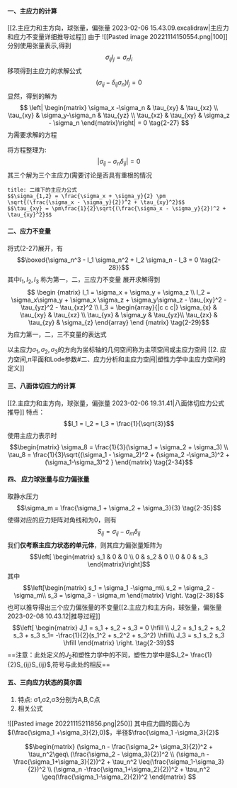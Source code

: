 #### 一、主应力的计算
[[2.主应力和主方向，球张量，偏张量 2023-02-06 15.43.09.excalidraw|主应力和应力不变量详细推导过程]]
由于
![[Pasted image 20221114150554.png|100]]
分别使用张量表示,得到
$$\sigma_{ij} l_j = \sigma_n l_i$$
移项得到主应力的求解公式
$$(\sigma_{ij} - \delta_{ij} \sigma_n) l_{j} = 0 \tag{2-25}$$
显然，得到的解为
$$
\left| \begin{matrix} \sigma_x -\sigma_n & \tau_{xy} & \tau_{xz} \\
\tau_{xy} & \sigma_y-\sigma_n & \tau_{yz} \\ 
\tau_{xz} & \tau_{xy}  & \sigma_z - \sigma_n \end{matrix}\right|  = 0  
\tag{2-27} $$
为需要求解的方程

将方程整理为:  
$$| \sigma_{ij}-\sigma_n\delta_{ij}| = 0 \tag{2-27'}$$
其三个解为三个主应力(需要讨论是否具有重根的情况

```ad-note
title: 二维下的主应力公式
$$\sigma_{1,2} = \frac{\sigma_x + \sigma_y}{2} \pm \sqrt{(\frac{\sigma_x - \sigma_y}{2})^2 + \tau_{xy}^2}$$
$$\tau_{xy} = \pm\frac{1}{2}\sqrt{(\frac{\sigma_x - \sigma_y}{2})^2 + \tau_{xy}^2}$$
```

#### 二、应力不变量

将式(2-27)展开，有
$$\boxed{\sigma_n^3 - I_1 \sigma_n^2 + I_2 \sigma_n - I_3 = 0   \tag{2-28}}$$
其中$I_1, I_2, I_3$ 称为第一，二，三应力不变量
展开求解得到
$$ \begin {matrix}   I_1 = \sigma_x + \sigma_y + \sigma_z  \\
I_2 = \sigma_x\sigma_y + \sigma_x \sigma_z + \sigma_y\sigma_z - \tau_{xy}^2 - \tau_{yz}^2 - \tau_{xz}^2  \\
I_3 =  \begin{array}{|c c c|} 
\sigma_{x} & \tau_{xy} & \tau_{xz} \\ 
\tau_{yx} & \sigma_y & \tau_{yz}\\ 
\tau_{zx} & \tau_{zy} & \sigma_{z} \end{array}
\end {matrix}    \tag{2-29}$$
为应力第一，二，三不变量的表达式

以主应力$\sigma_1,\sigma_2,\sigma_3$的方向为坐标轴的几何空间称为主项空间或主应力空间
[[2. 应力空间,π平面和Lode参数#二、应力分析和主应力空间|塑性力学中主应力空间的定义]]

#### 三、八面体切应力的计算
[[2.主应力和主方向，球张量，偏张量 2023-02-06 19.31.41|八面体切应力公式推导]]
特点：
$$l_1 = l_2 = l_3 = \frac{1}{\sqrt{3}}$$
使用主应力表示时
$$\begin{matrix} \sigma_8 = \frac{1}{3}(\sigma_1 + \sigma_2 + \sigma_3) \\
\tau_8 = \frac{1}{3}\sqrt{(\sigma_1 - \sigma_2)^2 + (\sigma_2 -\sigma_3)^2 + (\sigma_1-\sigma_3)^2 }   \end{matrix}  \tag{2-34}$$

#### 四、 应力球张量与应力偏张量
取静水压力
$$\sigma_m = \frac{\sigma_1 + \sigma_2 + \sigma_3}{3}  \tag{2-35}$$
使得对应的应力矩阵对角线和为0，则有
$$S_{ij} = \sigma_{ij} - \sigma_{m} \delta_{ij} \tag{2-36}$$
我们**仅考察主应力状态的单元体**，则其应力偏张量矩阵为
$$\left[ \begin{matrix}
s_1 & 0 & 0 \\
0 & s_2 & 0 \\
0 & 0 & s_3
\end{matrix}\right]$$
其中
$$\left[\begin{matrix}
s_1 = \sigma_1 -\sigma_m\\
s_2 = \sigma_2 -\sigma_m\\
s_3 = \sigma_3 - \sigma_m 
\end{matrix} \right. \tag{2-38}$$
也可以推导得出三个应力偏张量的不变量[[2.主应力和主方向，球张量，偏张量 2023-02-08 10.43.12|推导过程]]
$$\left[ \begin{matrix} 
J_1 = s_1 + s_2 + s_3 = 0 \hfill \\
J_2 = s_1 s_2 + s_2 s_3 + s_3 s_1= -\frac{1}{2}(s_1^2 + s_2^2 + s_3^2) \hfill\\
J_3 = s_1 s_2 s_3 \hfill
\end{matrix} \right. \tag{2-39}$$
==注意：此处定义的$J_2$和塑性力学中的不同，塑性力学中是$J_2= \frac{1}{2}S_{ij}S_{ij}$,符号与此处的相反==

#### 五、三向应力状态的莫尔圆
1. 特点: σ1,σ2,σ3分别为A,B,C点
2. 相关公式

![[Pasted image 20221115211856.png|250]]
其中应力圆的圆心为$(\frac{\sigma_1 +\sigma_3}{2},0)$，半径$\frac{\sigma_1 -\sigma_3}{2}$ 

$$\begin{matrix} 
(\sigma_n - \frac{\sigma_2+ \sigma_3}{2})^2 + \tau_n^2\geq\ (\frac{\sigma_2 - \sigma_3}{2})^2  \\ 
(\sigma_n - \frac{\sigma_1+\sigma_3}{2})^2 + \tau_n^2 \leq(\frac{\sigma_1-\sigma_3}{2})^2 \\
(\sigma_n -\frac{\sigma_1+\sigma_2}{2})^2 + \tau_n^2 \geq(\frac{\sigma_1-\sigma_2}{2})^2
\end{matrix} 
$$
